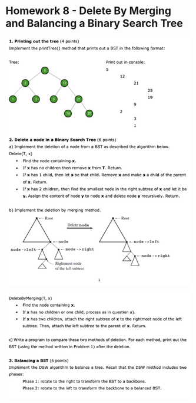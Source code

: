 # Homework 8 - Delete By Merging and Balancing a Binary Search Tree

<p align="center">
<img src="homework_8a.png" width="760">
</p>

<p align="center">
<img src="homework_8b.png" width="760">
</p>
